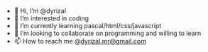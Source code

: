 - 👋 Hi, I’m @dyrizal
- 👀 I’m interested in coding
- 🌱 I’m currently learning pascal/html/css/javascript
- 💞️ I’m looking to collaborate on programming and willing to learn
- 📫 How to reach me @dyrizal.mr@gmail.com

<!---
dyrizal/dyrizal is a ✨ special ✨ repository because its `README.md` (this file) appears on your GitHub profile.
You can click the Preview link to take a look at your changes.
--->
